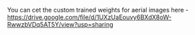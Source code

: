 You can cet the custom trained weights for aerial images here - https://drive.google.com/file/d/1UXzUaEouvy6BXdX8oW-RwwzbVDq5AT5Y/view?usp=sharing
